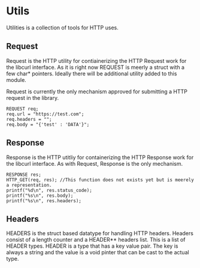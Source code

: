 # Utils
Utilities is a collection of tools for HTTP uses.

## Request
Request is the HTTP utility for contiainerizing the HTTP Request work for the libcurl interface. As it is right now REQUEST is meerly a struct with a few char* pointers. Ideally there will be additional utility added to this module.

Request is currently the only mechanism approved for submitting a HTTP request in the library.

```
REQUEST req;
req.url = "https://test.com";
req.headers = "";
req.body = "{'test' : 'DATA'}";
```

## Response
Response is the HTTP utitliy for containerizing the HTTP Response work for the libcurl interface. As with Request, Response is the only mechanism.

```
RESPONSE res;
HTTP_GET(req, res); //This function does not exists yet but is meerely a representation.
printf("%d\n", res.status_code);
printf("%s\n", res.body);
printf("%s\n", res.headers);
```

## Headers
HEADERS is the struct based datatype for handling HTTP headers. Headers consist of a length counter and a HEADER** headers list. This is a list of HEADER types. HEADER is a type that has a key value pair. The key is always a string and the value is a void pinter that can be cast to the actual type.
